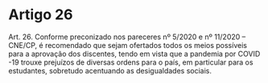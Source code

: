 # Artigo 26

Art. 26. Conforme preconizado nos pareceres nº 5/2020 e nº 11/2020 – CNE/CP, é recomendado que sejam ofertados todos os
meios possíveis para a aprovação dos discentes, tendo em vista que a pandemia por COVID -19 trouxe prejuízos de diversas ordens
para o país, em particular para os estudantes, sobretudo acentuando as desigualdades sociais.
